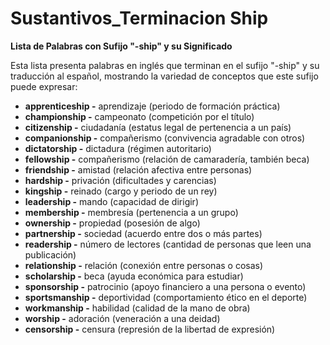 # Sustantivos_Terminacion Ship



**Lista de Palabras con Sufijo "-ship" y su Significado**

Esta lista presenta palabras en inglés que terminan en el sufijo "-ship" y su traducción al español, mostrando la variedad de conceptos que este sufijo puede expresar:

*   **apprenticeship -** aprendizaje (periodo de formación práctica)
*   **championship -** campeonato (competición por el título)
*   **citizenship -** ciudadanía (estatus legal de pertenencia a un país)
*   **companionship -** compañerismo (convivencia agradable con otros)
*   **dictatorship -** dictadura (régimen autoritario)
*   **fellowship -** compañerismo (relación de camaradería, también beca)
*   **friendship -** amistad (relación afectiva entre personas)
*   **hardship -** privación (dificultades y carencias)
*   **kingship -** reinado (cargo y periodo de un rey)
*   **leadership -** mando (capacidad de dirigir)
*   **membership -** membresía (pertenencia a un grupo)
*   **ownership -** propiedad (posesión de algo)
*   **partnership -** sociedad (acuerdo entre dos o más partes)
*   **readership -** número de lectores (cantidad de personas que leen una publicación)
*   **relationship -** relación (conexión entre personas o cosas)
*   **scholarship -** beca (ayuda económica para estudiar)
*   **sponsorship -** patrocinio (apoyo financiero a una persona o evento)
*   **sportsmanship -** deportividad (comportamiento ético en el deporte)
*   **workmanship -** habilidad (calidad de la mano de obra)
*   **worship -** adoración (veneración a una deidad)
*   **censorship -** censura (represión de la libertad de expresión)

